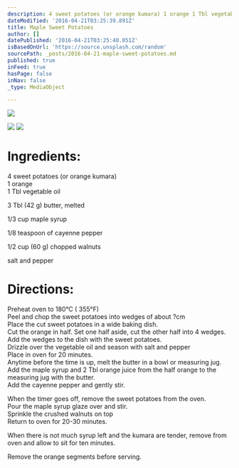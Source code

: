 ```yaml
---
description: 4 sweet potatoes (or orange kumara) 1 orange 1 Tbl vegetable oil
dateModified: '2016-04-21T03:25:39.891Z'
title: Maple Sweet Potatoes
author: []
datePublished: '2016-04-21T03:25:40.051Z'
isBasedOnUrl: 'https://source.unsplash.com/random'
sourcePath: _posts/2016-04-21-maple-sweet-potatoes.md
published: true
inFeed: true
hasPage: false
inNav: false
_type: MediaObject

---
```

<article style=""><img src="https://images.unsplash.com/photo-1449451982627-40025c095b91?ixlib=rb-0.3.5&amp;q=80&amp;fm=jpg&amp;crop=entropy&amp;w=1080&amp;fit=max&amp;s=c4226deb4f5264486d75be91c418b1f2" /></article>

![](https://the-grid-user-content.s3-us-west-2.amazonaws.com/ae57bc0a-d8d9-4dcf-9ee2-625e01549f32.jpg)
![](https://the-grid-user-content.s3-us-west-2.amazonaws.com/7b20b5d7-8d20-4677-99a3-2559eea58582.jpg)

# Ingredients:

4 sweet potatoes (or orange kumara)  
1 orange  
1 Tbl vegetable oil

3 Tbl (42 g) butter, melted

1/3 cup maple syrup

1/8 teaspoon of cayenne pepper

1/2 cup (60 g) chopped walnuts

salt and pepper

# Directions:  

Preheat oven to 180°C ( 355°F)  
Peel and chop the sweet potatoes into wedges of about ?cm  
Place the cut sweet potatoes in a wide baking dish.  
Cut the orange in half. Set one half aside, cut the other half into 4 wedges. Add the wedges to the dish with the sweet potatoes.   
Drizzle over the vegetable oil and season with salt and pepper  
Place in oven for 20 minutes.   
Anytime before the time is up, melt the butter in a bowl or measuring jug.  
Add the maple syrup and 2 Tbl orange juice from the half orange to the measuring jug with the butter.  
Add the cayenne pepper and gently stir.

When the timer goes off, remove the sweet potatoes from the oven.  
Pour the maple syrup glaze over and stir.  
Sprinkle the crushed walnuts on top  
Return to oven for 20-30 minutes.

When there is not much syrup left and the kumara are tender, remove from oven and allow to sit for ten minutes.

Remove the orange segments before serving.